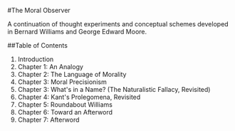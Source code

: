 #The Moral Observer

A continuation of thought experiments and conceptual schemes developed in Bernard Williams and George Edward Moore. 

##Table of Contents

1. Introduction
2. Chapter 1: An Analogy
3. Chapter 2: The Language of Morality
4. Chapter 3: Moral Precisionism
5. Chapter 3: What's in a Name? (The Naturalistic Fallacy, Revisited)
6. Chapter 4: Kant's Prolegomena, Revisited
7. Chapter 5: Roundabout Williams
8. Chapter 6: Toward an Afterword
9. Chapter 7: Afterword
